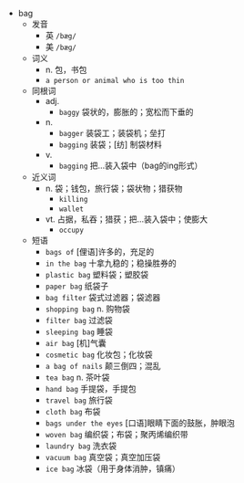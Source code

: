 - bag
  - 发音
    - 英 `/bæg/`
    - 美 `/bæɡ/`
  - 词义
    - n. 包，书包
    - `a person or animal who is too thin`
  - 同根词
    - adj.
      - `baggy` 袋状的，膨胀的；宽松而下垂的
    - n.
      - `bagger` 装袋工；装袋机；垒打
      - `bagging` 装袋；[纺] 制袋材料
    - v.
      - `bagging` 把…装入袋中（bag的ing形式）
  - 近义词
    - n. 袋；钱包，旅行袋；袋状物；猎获物
      - `killing`
      - `wallet`
    - vt. 占据，私吞；猎获；把…装入袋中；使膨大
      - `occupy`
  - 短语
    - `bags of` [俚语]许多的，充足的 
    - `in the bag` 十拿九稳的；稳操胜券的 
    - `plastic bag` 塑料袋；塑胶袋 
    - `paper bag` 纸袋子 
    - `bag filter` 袋式过滤器；袋滤器 
    - `shopping bag` n. 购物袋 
    - `filter bag` 过滤袋 
    - `sleeping bag` 睡袋 
    - `air bag` [机]气囊 
    - `cosmetic bag` 化妆包；化妆袋 
    - `a bag of nails` 颠三倒四；混乱 
    - `tea bag` n. 茶叶袋 
    - `hand bag` 手提袋，手提包 
    - `travel bag` 旅行袋 
    - `cloth bag` 布袋 
    - `bags under the eyes` [口语]眼睛下面的鼓胀，肿眼泡 
    - `woven bag` 编织袋；布袋；聚丙烯编织带 
    - `laundry bag` 洗衣袋 
    - `vacuum bag` 真空袋；真空加压袋 
    - `ice bag` 冰袋（用于身体消肿，镇痛） 
